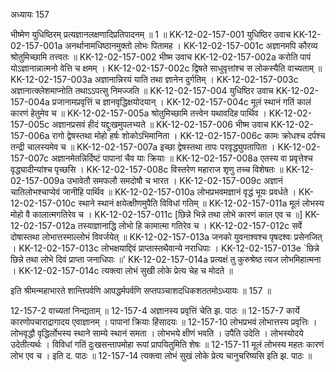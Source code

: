 अध्यायः 157

भीष्मेण युधिष्ठिरम् प्रत्यज्ञानलक्षणादिप्रतिपादनम् ॥ 1 ॥
KK-12-02-157-001	युधिष्ठिर उवाच 
KK-12-02-157-001a	अनर्थानामधिष्ठानमुक्तो लोभः पितामह ।
KK-12-02-157-001c	अज्ञानमपि कौरव्य श्रोतुमिच्छामि तत्त्वतः ॥
KK-12-02-157-002	भीष्म उवाच 
KK-12-02-157-002a	करोति पापं योऽज्ञानान्नात्मनो वेत्ति च क्षमम् ।
KK-12-02-157-002c	द्विषते साधुवृत्तांश्च स लोकस्यैति वाच्यताम् ॥
KK-12-02-157-003a	अज्ञानान्निरयं याति तथा ज्ञानेन दुर्गतिम् ।
KK-12-02-157-003c	अज्ञानात्क्लेशमाप्नोति तथाऽऽपत्सु निमज्जति ॥
KK-12-02-157-004	युधिष्ठिर उवाच 
KK-12-02-157-004a	प्रजानामप्रवृत्तिं च ज्ञानवृद्धिक्षयोदयान् ।
KK-12-02-157-004c	मूलं स्थानं गतिं कालं कारणं हेतुमेव च ॥
KK-12-02-157-005a	श्रोतुमिच्छामि तत्त्वेन यथावदिह पार्थिव ।
KK-12-02-157-005c	अज्ञानप्रसवं हीदं यद्दुःखमुपलभ्यते ॥
KK-12-02-157-006	भीष्म उवाच 
KK-12-02-157-006a	रागो द्वेषस्तथा मोहो हर्षः शोकोऽभिमानिता ।
KK-12-02-157-006c	कामः क्रोधश्च दर्पश्च तन्द्री चालस्यमेव च ॥
KK-12-02-157-007a	इच्छा द्वेषस्तथा तापः परवृद्ध्युपतापिता ।
KK-12-02-157-007c	अज्ञानमेतन्निर्दिष्टं पापानां चैव याः क्रियाः ॥
KK-12-02-157-008a	एतस्य वा प्रवृत्तेश्च वृद्ध्यादीन्यांश्च पृच्छसि ।
KK-12-02-157-008c	विस्तरेण महाराज शृणु तच्च विशेषतः ॥
KK-12-02-157-009a	उभावेतौ समफलौ समदोषौ च भारत ।
KK-12-02-157-009c	अज्ञानं चातिलोभश्चाप्येवं जानीहि पार्थिव ॥
KK-12-02-157-010a	लोभप्रभवमज्ञानं वृद्धं भूयः प्रवर्धते ।
KK-12-02-157-010c	स्थाने स्थानं क्षयेत्क्षीणमुपैति विविधां गतिम् ॥
KK-12-02-157-011a	मूलं लोभस्य मोहो वै कालात्मगतिरेव च ।
KK-12-02-157-011c	[छिन्ने भिन्ने तथा लोभे कारणं काल एव च ॥]
KK-12-02-157-012a	तस्याज्ञानाद्धि लोभो हि कामात्मा गतिरेव च ।
KK-12-02-157-012c	सर्वे दोषास्तथा लोभात्तस्माल्लोभं विवर्जयेत् ॥
KK-12-02-157-013a	जनको युवनाश्वश्च पृषदश्वः प्रसेनजित् ।
KK-12-02-157-013c	लोभक्षयाद्दिवं प्राप्तास्तथैवान्ये नराधिपाः ।
KK-12-02-157-013e	`छिन्ने छिन्ने तथा लोभे दिवं प्राप्ता जनाधिपाः ॥'
KK-12-02-157-014a	प्रत्यक्षं तु कुरुश्रेष्ठ त्यज लोभमिहात्मना ।
KK-12-02-157-014c	त्यक्त्वा लोभं सुखी लोके प्रेत्य चेह च मोदते ॥ 

इति श्रीमन्महाभारते शान्तिपर्वणि आपद्धर्मपर्वणि सप्तपञ्चाशदधिकशततमोऽध्यायः ॥ 157 ॥

12-157-2 वाच्यतां निन्द्यताम् ॥ 12-157-4 अज्ञानस्य प्रवृत्तिं चेति झ. पाठः ॥ 12-157-7 कार्ये कारणोपचाराद्रागादय एवाज्ञानम् । पापानां क्रियाः हिंसादयः ॥ 12-157-10 लोभप्रभवं लोभात्तस्य प्रवृत्तिः । लोभवृद्धौ वृद्धिर्लोभस्य स्थाने साम्ये स्थानं समता । लोभभये क्षीणं भवति । उपैति उदेति । लोभस्योदये उदेतीत्यर्थः । विविधां गतिं दुःखसन्तापमोहा रूपां प्रापयितुमिति शेषः ॥ 12-157-11 मूलं लोभस्य महतः कारणं लोभ एव च । इति द. पाठः ॥ 12-157-14 त्यक्त्वा लोभं सुखं लोके प्रेत्य चानुचरिष्यसि इति झ. पाठः ॥

